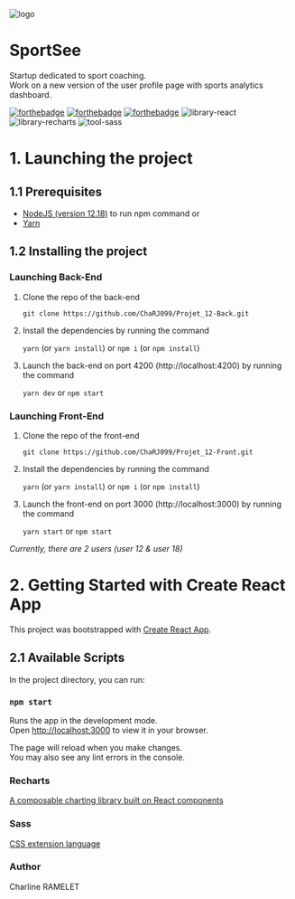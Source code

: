 ![logo](https://user-images.githubusercontent.com/76209231/169522099-204659eb-76cb-4da7-a7f9-df91211fef56.svg)

# SportSee

Startup dedicated to sport coaching.\
Work on a new version of the user profile page with sports analytics dashboard.

[![forthebadge](https://forthebadge.com/images/badges/uses-html.svg)](https://forthebadge.com)
[![forthebadge](https://forthebadge.com/images/badges/uses-css.svg)](https://forthebadge.com)
[![forthebadge](https://forthebadge.com/images/badges/uses-js.svg)](https://forthebadge.com)
![library-react](https://user-images.githubusercontent.com/76209231/169810015-87e342f6-ce87-4033-8e16-8194630f88e0.svg)
![library-recharts](https://user-images.githubusercontent.com/76209231/169810257-b16891a3-8f04-4e3c-8e3a-68a81e8f642b.svg)
![tool-sass](https://user-images.githubusercontent.com/76209231/169813018-fb083b76-0ea4-4a9c-816a-19786ccdd023.svg)

# 1. Launching the project

## 1.1 Prerequisites

- [NodeJS (version 12.18)](https://nodejs.org/en/) to run npm command
  or
- [Yarn](https://yarnpkg.com/)

## 1.2 Installing the project

### Launching Back-End

1. Clone the repo of the back-end

   `git clone https://github.com/ChaRJ099/Projet_12-Back.git`

2. Install the dependencies by running the command

   `yarn` (or `yarn install`) or `npm i` (or `npm install`)

3. Launch the back-end on port 4200 (http://localhost:4200) by running the command

   `yarn dev` or `npm start`

### Launching Front-End

1. Clone the repo of the front-end

   `git clone https://github.com/ChaRJ099/Projet_12-Front.git`

2. Install the dependencies by running the command

   `yarn` (or `yarn install`) or `npm i` (or `npm install`)

3. Launch the front-end on port 3000 (http://localhost:3000) by running the command

   `yarn start` or `npm start`

_Currently, there are 2 users (user 12 & user 18)_

# 2. Getting Started with Create React App

This project was bootstrapped with [Create React App](https://github.com/facebook/create-react-app).

## 2.1 Available Scripts

In the project directory, you can run:

### `npm start`

Runs the app in the development mode.\
Open [http://localhost:3000](http://localhost:3000) to view it in your browser.

The page will reload when you make changes.\
You may also see any lint errors in the console.

### Recharts

[A composable charting library built on React components](https://recharts.org/en-US/)

### Sass

[CSS extension language](https://sass-lang.com/)

### Author

Charline RAMELET
